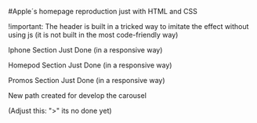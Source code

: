 #Apple´s homepage reproduction just with HTML and CSS

!important: The header is built in a tricked way to imitate the effect without using js (it is not built in the most code-friendly way)

Iphone Section Just Done (in a responsive way)

Homepod Section Just Done (in a responsive way)

Promos Section Just Done (in a responsive way)

New path created for develop the carousel


(Adjust this: ">" its no done yet)
